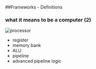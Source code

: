 ##Frameworks - Definitions

### what it means to be a computer (2)

![processor](https://upload.wikimedia.org/wikipedia/commons/6/62/Intel_CPU_Pentium_4_640_Prescott_bottom.jpg)

* register
* memory bank
* ALU
* pipeline
* advanced pipeline logic